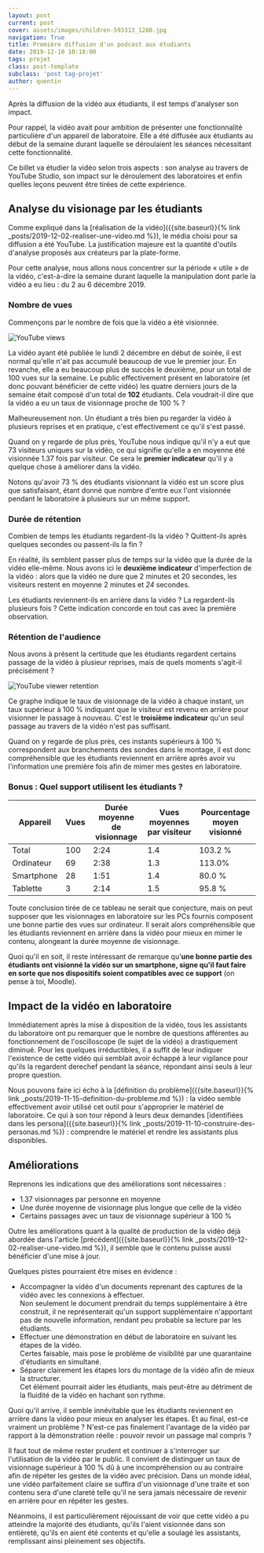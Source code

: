 ```yaml
---
layout: post
current: post
cover: assets/images/children-593313_1280.jpg
navigation: True
title: Première diffusion d'un podcast aux étudiants
date: 2019-12-10 10:18:00
tags: projet
class: post-template
subclass: 'post tag-projet'
author: quentin
---
```

Après la diffusion de la vidéo aux étudiants, il est temps d'analyser son impact.

Pour rappel, la vidéo avait pour ambition de présenter une fonctionnalité particulière d'un appareil de laboratoire.
Elle a été diffusée aux étudiants au début de la semaine durant laquelle se déroulaient les séances nécessitant cette fonctionnalité.

Ce billet va étudier la vidéo selon trois aspects : son analyse au travers de YouTube Studio, son impact sur le déroulement des laboratoires et enfin quelles leçons peuvent être tirées de cette expérience.

## Analyse du visionage par les étudiants
Comme expliqué dans la [réalisation de la vidéo]({{site.baseurl}}{% link _posts/2019-12-02-realiser-une-video.md %}), le média choisi pour sa diffusion a été YouTube.
La justification majeure est la quantité d'outils d'analyse proposés aux créateurs par la plate-forme.

Pour cette analyse, nous allons nous concentrer sur la période « utile » de la vidéo, c'est-à-dire la semaine durant laquelle la manipulation dont parle la vidéo a eu lieu : du 2 au 6 décembre 2019.

### Nombre de vues
Commençons par le nombre de fois que la vidéo a été visionnée.

![YouTube views](assets/images/YouTube-analytics/views.png)

La vidéo ayant été publiée le lundi 2 décembre en début de soirée, il est normal qu'elle n'ait pas accumulé beaucoup de vue le premier jour.
En revanche, elle a eu beaucoup plus de succès le deuxième, pour un total de 100 vues sur la semaine.
Le public effectivement présent en laboratoire (et donc pouvant bénéficier de cette vidéo) les quatre derniers jours de la semaine était composé d'un total de **102** étudiants.
Cela voudrait-il dire que la vidéo a eu un taux de visionnage proche de 100 % ?

Malheureusement non.
Un étudiant a très bien pu regarder la vidéo à plusieurs reprises et en pratique, c'est effectivement ce qu'il s'est passé.

Quand on y regarde de plus près, YouTube nous indique qu'il n'y a eut que 73 visiteurs uniques sur la vidéo, ce qui signifie qu'elle a en moyenne été visionnée 1.37 fois par visiteur.
Ce sera le **premier indicateur** qu'il y a quelque chose à améliorer dans la vidéo.

Notons qu'avoir 73 % des étudiants visionnant la vidéo est un score plus que satisfaisant, étant donné que nombre d'entre eux l'ont visionnée pendant le laboratoire à plusieurs sur un même support.

### Durée de rétention
Combien de temps les étudiants regardent-ils la vidéo ? Quittent-ils après quelques secondes ou passent-ils la fin ?

En réalité, ils semblent passer plus de temps sur la vidéo que la durée de la vidéo elle-même.
Nous avons ici le **deuxième indicateur** d'imperfection de la vidéo : alors que la vidéo ne dure que 2 minutes et 20 secondes, les visiteurs restent en moyenne 2 minutes et *24* secondes.

Les étudiants reviennent-ils en arrière dans la vidéo ? La regardent-ils plusieurs fois ?
Cette indication concorde en tout cas avec la première observation.

### Rétention de l'audience
Nous avons à présent la certitude que les étudiants regardent certains passage de la vidéo à plusieur reprises, mais de quels moments s'agit-il précisément ?

![YouTube viewer retention](assets/images/YouTube-analytics/retention.png)

Ce graphe indique le taux de visionnage de la vidéo à chaque instant, un taux supérieur à 100 % indiquant que le visiteur est revenu en arrière pour visionner le passage à nouveau.
C'est le **troisième indicateur** qu'un seul passage au travers de la vidéo n'est pas suffisant.

Quand on y regarde de plus près, ces instants supérieurs à 100 % correspondent aux branchements des sondes dans le montage, il est donc compréhensible que les étudiants reviennent en arrière après avoir vu l'information une première fois afin de mimer mes gestes en laboratoire.

### Bonus : Quel support utilisent les étudiants ?

| Appareil | Vues | Durée moyenne de visionnage | Vues moyennes par visiteur | Pourcentage moyen visionné |
|----------|------|-----------------------------|----------------------------|----------------------------|
|Total | 100 | 2:24 | 1.4 | 103.2 % |
|Ordinateur | 69 | 2:38 | 1.3 | 113.0% |
|Smartphone | 28 | 1:51 | 1.4 | 80.0 % |
| Tablette | 3 | 2:14 | 1.5 | 95.8 % |

Toute conclusion tirée de ce tableau ne serait que conjecture, mais on peut supposer que les visionnages en laboratoire sur les PCs fournis composent une bonne partie des vues sur ordinateur.
Il serait alors compréhensible que les étudiants reviennent en arrière dans la vidéo pour mieux en mimer le contenu, alongeant la durée moyenne de visionnage.

Quoi qu'il en soit, il reste intéressant de remarque qu'**une bonne partie des étudiants ont visionné la vidéo sur un smartphone, signe qu'il faut faire en sorte que nos dispositifs soient compatibles avec ce support** (on pense à toi, Moodle).



## Impact de la vidéo en laboratoire
Immédiatement après la mise à disposition de la vidéo, tous les assistants du laboratoire ont pu remarquer que le nombre de questions afférentes au fonctionnement de l'oscilloscope (le sujet de la vidéo) a drastiquement diminué.
Pour les quelques irréductibles, il a suffit de leur indiquer l'existence de cette vidéo qui semblait avoir échappé à leur vigilance pour qu'ils la regardent derechef pendant la séance, répondant ainsi seuls à leur propre question.

Nous pouvons faire ici écho à la [définition du problème]({{site.baseurl}}{% link _posts/2019-11-15-definition-du-probleme.md %}) : la vidéo semble effectivement avoir utilisé cet outil pour s'approprier le matériel de laboratoire.
Ce qui à son tour répond à leurs deux demandes [identifiées dans les persona]({{site.baseurl}}{% link _posts/2019-11-10-construire-des-personas.md %}) : comprendre le matériel et rendre les assistants plus disponibles.


## Améliorations
Reprenons les indications que des améliorations sont nécessaires :

- 1.37 visionnages par personne en moyenne
- Une durée moyenne de visionnage plus longue que celle de la vidéo
- Certains passages avec un taux de visionnage supérieur à 100 %

Outre les améliorations quant à la qualité de production de la vidéo déjà abordée dans l'article [précédent]({{site.baseurl}}{% link _posts/2019-12-02-realiser-une-video.md %}), il semble que le contenu puisse aussi bénéficier d'une mise à jour.

Quelques pistes pourraient être mises en évidence :
- Accompagner la vidéo d'un documents reprenant des captures de la vidéo avec les connexions à effectuer.  
Non seulement le document prendrait du temps supplémentaire à être construit, il ne représenterait qu'un support supplémentaire n'apportant pas de nouvelle information, rendant peu probable sa lecture par les étudiants.
- Effectuer une démonstration en début de laboratoire en suivant les étapes de la vidéo.  
Certes faisable, mais pose le problème de visibilité par une quarantaine d'étudiants en simultané.
- Séparer clairement les étapes lors du montage de la vidéo afin de mieux la structurer.  
Cet élément pourrait aider les étudiants, mais peut-être au détriment de la fluidité de la vidéo en hachant son rythme.

Quoi qu'il arrive, il semble innévitable que les étudiants reviennent en arrière dans la vidéo pour mieux en analyser les étapes.
Et au final, est-ce vraiment un problème ? N'est-ce pas finalement l'avantage de la vidéo par rapport à la démonstration réelle : pouvoir revoir un passage mal compris ?

Il faut tout de même rester prudent et continuer à s'interroger sur l'utilisation de la vidéo par le public. Il convient de distinguer un taux de visionnage supérieur à 100 % dû à une incompréhension ou au contraire afin de répéter les gestes de la vidéo avec précision.
Dans un monde idéal, une vidéo parfaitement claire se suffira d'un visionnage d'une traite et son contenu sera d'une clareté telle qu'il ne sera jamais nécessaire de revenir en arrière pour en répéter les gestes.

Néanmoins, il est particulièrement réjouissant de voir que cette vidéo a pu atteindre la majorité des étudiants, qu'ils l'aient visionnée dans son entièreté, qu'ils en aient été contents et qu'elle a soulagé les assistants, remplissant ainsi pleinement ses objectifs.
